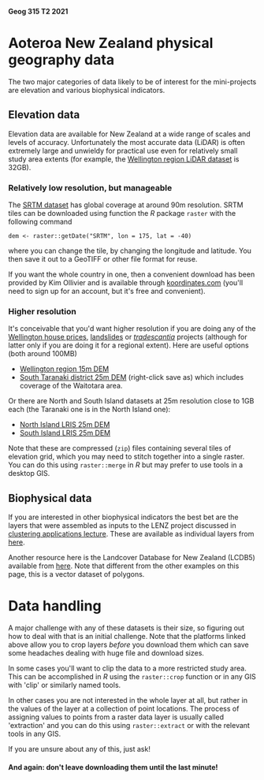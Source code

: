 **Geog 315 T2 2021**

# Aoteroa New Zealand physical geography data
The two major categories of data likely to be of interest for the mini-projects are elevation and various biophysical indicators.

## Elevation data
Elevation data are available for New Zealand at a wide range of scales and levels of accuracy. Unfortunately the most accurate data (LiDAR) is often extremely large and unwieldy for practical use even for relatively small study area extents (for example, the [Wellington region LiDAR dataset]() is 32GB).

### Relatively low resolution, but manageable
The [SRTM dataset](https://en.wikipedia.org/wiki/Shuttle_Radar_Topography_Mission) has global coverage at around 90m resolution. SRTM tiles can be downloaded using function the _R_ package `raster` with the following command

    dem <- raster::getDate("SRTM", lon = 175, lat = -40)

where you can change the tile, by changing the longitude and latitude. You then save it out to a GeoTIFF or other file format for reuse.

If you want the whole country in one, then a convenient download has been provided by Kim Ollivier and is available through [koordinates.com](https://koordinates.com/layer/1418-nz-80m-digital-elevation-model/) (you'll need to sign up for an account, but it's free and convenient).

### Higher resolution
It's conceivable that you'd want higher resolution if you are doing any of the [Wellington house prices](homes), [landslides](landslides) or [_tradescantia_](tradescantia) projects (although for latter only if you are doing it for a regional extent). Here are useful options (both around 100MB)

+ [Wellington region 15m DEM](https://koordinates.com/layer/3743-16-wellington-15m-dem-nzsosdem-v10/)
+ [South Taranaki district 25m DEM](https://southosullivan.com/geog315/data/taranaki-dem.zip) (right-click save as) which includes coverage of the Waitotara area.

Or there are North and South Island datasets at 25m resolution close to 1GB each (the Taranaki one is in the North Island one):

+ [North Island LRIS 25m DEM](https://lris.scinfo.org.nz/layer/48131-nzdem-north-island-25-metre/)
+ [South Island LRIS 25m DEM](https://lris.scinfo.org.nz/layer/48127-nzdem-south-island-25-metre/)

Note that these are compressed (`zip`) files containing several tiles of elevation grid, which you may need to stitch together into a single raster. You can do this using `raster::merge` in _R_ but may prefer to use tools in a desktop GIS.

## Biophysical data
If you are interested in other biophysical indicators the best bet are the layers that were assembled as inputs to the LENZ project discussed in [clustering applications lecture](https://southosullivan.com/geog315/classification-examples/#/). These are available as individual layers from [here](https://lris.scinfo.org.nz/search/?q=LENZ).

Another resource here is the Landcover Database for New Zealand (LCDB5) available from [here](https://lris.scinfo.org.nz/layer/104400-lcdb-v50-land-cover-database-version-50-mainland-new-zealand/data/). Note that different from the other examples on this page, this is a vector dataset of polygons.

# Data handling
A major challenge with any of these datasets is their size, so figuring out how to deal with that is an initial challenge. Note that the platforms linked above allow you to crop layers _before_ you download them which can save some headaches dealing with huge file and download sizes.

In some cases you'll want to clip the data to a more restricted study area. This can be accomplished in _R_ using the `raster::crop` function or in any GIS with 'clip' or similarly named tools.

In other cases you are not interested in the whole layer at all, but rather in the values of the layer at a collection of point locations. The process of assigning values to points from a raster data layer is usually called 'extraction' and you can do this using `raster::extract` or with the relevant tools in any GIS.

If you are unsure about any of this, just ask!

#### And again: **don't leave downloading them until the last minute!**
